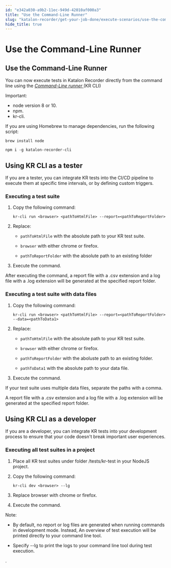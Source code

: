 ```yaml
---
id: "e342a030-a9b2-11ec-949d-42010af000a3"
title: "Use the Command-Line Runner"
slug: "katalon-recorder/get-your-job-done/execute-scenarios/use-the-command-line-runner"
hide_title: true
---
```


# <a id="id_Use-the-Command-Line-Runner" class="anchor_top_offset"/><a id="ariaid-title1" class="anchor_top_offset"/>Use the Command-Line Runner


## <a id="id" class="anchor_top_offset"/>Use the Command-Line Runner

<p xmlns="http://www.w3.org/1999/xhtml" className="p">You can now execute tests in Katalon Recorder directly from the   command line using the <a className="xref j-external-link" href="https://www.npmjs.com/package/katalon-recorder-cli" target="_blank">     <em className="ph i">Command-Line       runner</em>   </a> (KR CLI)</p> 
<div xmlns="http://www.w3.org/1999/xhtml" className="note important note_important"><span className="note__title">Important:</span> 
  <ul className="ul"><li className="li">
      node version 8 or
      10.</li><li className="li">
      npm.</li><li className="li">
      kr-cli.</li></ul>
</div>
<p xmlns="http://www.w3.org/1999/xhtml" className="p">If you are using Homebrew to manage dependencies, run the   following script:</p> 
        
<div xmlns="http://www.w3.org/1999/xhtml" className="p"><pre className="pre codeblock"><code>brew install node</code></pre></div>
        
<div xmlns="http://www.w3.org/1999/xhtml" className="p"><pre className="pre codeblock"><code>npm i -g katalon-recorder-cli</code></pre></div>
      
    

## <a id="id_1" class="anchor_top_offset"/>Using KR CLI as a tester

    
      
<p xmlns="http://www.w3.org/1999/xhtml" className="p">If you are a tester, you can integrate KR tests into the CI/CD   pipeline to execute them at specific time intervals, or by defining   custom triggers.</p> 
    
          

### <a id="id_2" class="anchor_top_offset"/>Executing a test suite

<ol xmlns="http://www.w3.org/1999/xhtml" className="ol"><li className="li">Copy the following command:     <div className="p">       <pre className="pre codeblock"><code>kr-cli run &lt;browser&gt; &lt;pathToHtmlFile&gt; --report=&lt;pathToReportFolder&gt;</code></pre>     </div>   </li><li className="li">Replace:<ul className="ul"><li className="li">         <p className="p">           <code className="ph codeph">pathToHtmlFile</code> with the absolute path to your KR           test suite.</p>       </li><li className="li">         <p className="p">           <code className="ph codeph">browser</code> with either chrome or firefox.</p>       </li><li className="li">         <p className="p">           <code className="ph codeph">pathToReportFolder</code> with the absolute path to an           existing folder</p>       </li></ul></li><li className="li">Execute the command.</li></ol> 
<p xmlns="http://www.w3.org/1999/xhtml" className="p">After executing the command, a report file with a .csv extension   and a log file with a .log extension will be generated at the   specified report folder.</p> 

### <a id="id_3" class="anchor_top_offset"/>Executing a test suite with data files

<ol xmlns="http://www.w3.org/1999/xhtml" className="ol"><li className="li">Copy the following command:<div className="p">       <pre className="pre codeblock"><code>kr-cli run &lt;browser&gt; &lt;pathToHtmlFile&gt; --report=&lt;pathToReportFolder&gt; --data=&lt;pathToData1&gt;</code></pre>     </div></li><li className="li">Replace:<ul className="ul"><li className="li">         <p className="p">           <code className="ph codeph">pathToHtmlFile</code> with the absolute path to your KR           test suite.</p>       </li><li className="li">         <p className="p">           <code className="ph codeph">browser</code> with either chrome or firefox.</p>       </li><li className="li">         <p className="p">           <code className="ph codeph">pathToReportFolder</code> with the aboluste path to an           existing folder.</p>       </li><li className="li">         <p className="p">           <code className="ph codeph">pathToData1</code> with the absolute path to your data           file.</p>       </li></ul></li><li className="li">Execute the command.</li></ol> 
                  
<p xmlns="http://www.w3.org/1999/xhtml" className="p">If your test suite uses multiple data files, separate the paths   with a comma.</p> 
<p xmlns="http://www.w3.org/1999/xhtml" className="p">A report file with a .csv extension and a log file with a .log   extension will be generated at the specified report folder.</p> 
    

## <a id="id_4" class="anchor_top_offset"/>Using KR CLI as a developer

    
      
<p xmlns="http://www.w3.org/1999/xhtml" className="p">If you are a developer, you can integrate KR tests into your   development process to ensure that your code doesn't break   important user experiences.</p> 
    
      

### <a id="id_5" class="anchor_top_offset"/>Executing all test suites in a project

<ol xmlns="http://www.w3.org/1999/xhtml" className="ol"><li className="li">     <p className="p">Place all KR test suites under folder /tests/kr-test in your       NodeJS project.</p>   </li><li className="li">     <p className="p">Copy the following command:</p><p className="p">       <code className="ph codeph">kr-cli dev &lt;browser&gt; --lg</code>     </p>   </li><li className="li">     <p className="p">Replace browser with chrome or firefox.</p>   </li><li className="li">     <p className="p">Execute the command.</p>   </li></ol> 
                  
<div xmlns="http://www.w3.org/1999/xhtml" className="note note note_note"><span className="note__title">Note:</span> 
  <ul className="ul"><li className="li"><p className="p">By default, no report or log files are generated when
        running commands in development mode. Instead, An overview of test
        execution will be printed directly to your command line tool.</p></li><li className="li"><p className="p">Specify --lg to print the logs to your command line tool during
        test execution.</p></li></ul>.
</div>
